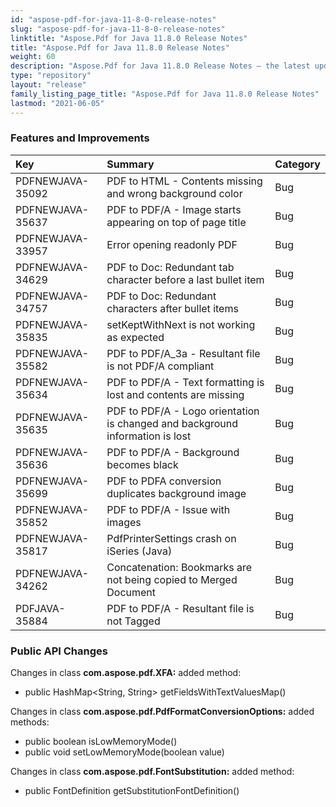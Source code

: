 ```yaml
---
id: "aspose-pdf-for-java-11-8-0-release-notes"
slug: "aspose-pdf-for-java-11-8-0-release-notes"
linktitle: "Aspose.Pdf for Java 11.8.0 Release Notes"
title: "Aspose.Pdf for Java 11.8.0 Release Notes"
weight: 60
description: "Aspose.Pdf for Java 11.8.0 Release Notes – the latest updates and fixes."
type: "repository"
layout: "release"
family_listing_page_title: "Aspose.Pdf for Java 11.8.0 Release Notes"
lastmod: "2021-06-05"
---
```


### **Features and Improvements**

|**Key** |**Summary** |**Category** |
| :- | :- | :- |
|PDFNEWJAVA-35092 |PDF to HTML - Contents missing and wrong background color |Bug |
|PDFNEWJAVA-35637 |PDF to PDF/A - Image starts appearing on top of page title |Bug |
|PDFNEWJAVA-33957 |Error opening readonly PDF |Bug |
|PDFNEWJAVA-34629 |PDF to Doc: Redundant tab character before a last bullet item |Bug |
|PDFNEWJAVA-34757 |PDF to Doc: Redundant characters after bullet items |Bug |
|PDFNEWJAVA-35835 |setKeptWithNext is not working as expected |Bug |
|PDFNEWJAVA-35582 |PDF to PDF/A_3a - Resultant file is not PDF/A compliant |Bug |
|PDFNEWJAVA-35634 |PDF to PDF/A - Text formatting is lost and contents are missing |Bug |
|PDFNEWJAVA-35635 |PDF to PDF/A - Logo orientation is changed and background information is lost |Bug |
|PDFNEWJAVA-35636 |PDF to PDF/A - Background becomes black |Bug |
|PDFNEWJAVA-35699 |PDF to PDFA conversion duplicates background image |Bug |
|PDFNEWJAVA-35852 |PDF to PDF/A - Issue with images |Bug |
|PDFNEWJAVA-35817 |PdfPrinterSettings crash on iSeries (Java) |Bug |
|PDFNEWJAVA-34262 |Concatenation: Bookmarks are not being copied to Merged Document |Bug |
|PDFJAVA-35884 |PDF to PDF/A - Resultant file is not Tagged |Bug |
### **Public API Changes**
Changes in class **com.aspose.pdf.XFA:**
added method:

- public HashMap<String, String> getFieldsWithTextValuesMap()

Changes in class **com.aspose.pdf.PdfFormatConversionOptions:**
added methods:

- public boolean isLowMemoryMode()
- public void setLowMemoryMode(boolean value)

Changes in class **com.aspose.pdf.FontSubstitution:**
added method:

- public FontDefinition getSubstitutionFontDefinition()
